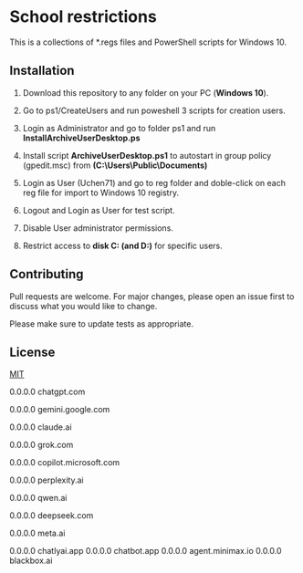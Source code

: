 # School restrictions

This is a collections of *.regs files and PowerShell scripts for Windows 10.

## Installation

1. Download this repository to any folder on your PC (**Windows 10**).

2. Go to ps1/CreateUsers and run poweshell 3 scripts for creation users.

3. Login as Administrator and go to folder ps1 and run **InstallArchiveUserDesktop.ps**

4. Install script **ArchiveUserDesktop.ps1** to autostart in group policy (gpedit.msc) from **(C:\Users\Public\Documents)**

5. Login as User (Uchen71) and go to reg folder and doble-click on each reg file for import to Windows 10 registry.

6. Logout and Login as User for test script.

7. Disable User administrator permissions.

8. Restrict access to **disk C: (and D:)** for specific users.

## Contributing

Pull requests are welcome. For major changes, please open an issue first to discuss what you would like to change.

Please make sure to update tests as appropriate.

## License

[MIT](https://choosealicense.com/licenses/mit/)

0.0.0.0	chatgpt.com

0.0.0.0 gemini.google.com

0.0.0.0 claude.ai

0.0.0.0 grok.com

0.0.0.0 copilot.microsoft.com

0.0.0.0 perplexity.ai

0.0.0.0 qwen.ai

0.0.0.0 deepseek.com

0.0.0.0 meta.ai

0.0.0.0 chatlyai.app
0.0.0.0 chatbot.app
0.0.0.0 agent.minimax.io
0.0.0.0 blackbox.ai
